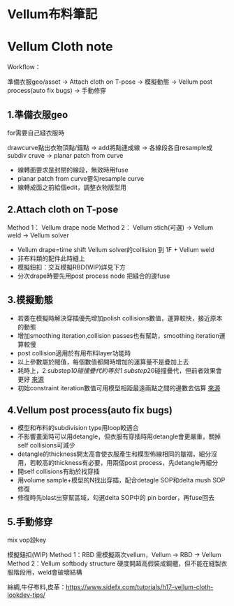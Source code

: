 # Vellum布料筆記

# Vellum Cloth note

Workflow：

準備衣服geo/asset → Attach cloth on T-pose → 模擬動態 → Vellum post process(auto fix bugs) → 手動修穿

1.準備衣服geo
---
for需要自己縫衣服時

drawcurve點出衣物頂點/錨點 → add將點連成線 → 各線段各自resample成subdiv cruve → planar patch from curve
- 線轉面要求是封閉的線段，無效時用fuse
- planar patch from curve要勾resample curve
- 線轉成面之前給個edit，調整衣物版型用


2.Attach cloth on T-pose
---
Method 1：
Vellum drape node
Method 2：
Vellum stich(可選) → Vellum weld → Vellum solver
- Vellum drape=time shift Vellum solver的collision 到 1F + Vellum weld
- 非布料類的配件此時縫上
- 模擬鈕扣：交互模擬RBD(WIP)詳見下方
- 分次drape時要先用post process node 把縫合的邊fuse


3.模擬動態
---
- 若要在模擬時解決穿插優先增加polish collisions數值，運算較快，接近原本的動態
- 增加smoothing iteration,collision passes也有幫助，smoothing iteration運算較慢
- post collision適用於有用布料layer功能時
- 以上參數屬於閥值，每個數值都開時增加的運算量不是疊加上去
- 耗時上，2 substep*10碰撞疊代約等於1 substep*20碰撞疊代，但前者效果會更好 [來源](https://www.sidefx.com/docs/houdini/dyno/vellumtips.html)
- 初始constraint iteration數值可用模型相距最遠兩點之間的邊數去估算 [來源](https://www.sidefx.com/docs/houdini/dyno/vellumtips.html)


4.Vellum post process(auto fix bugs)
---
- 模型和布料的subdivision type用loop較適合
- 不影響畫面時可以用detangle，但衣服有穿插時用detangle會更嚴重，關掉self collisions可減少
- detangle的thickness開太高會使衣服產生和模型佈線相同的皺褶，細分沒用，若較高的thickness有必要，用兩個post process，先detangle再細分
- 開self collisions有助於找穿插
- 用volume sample+模型的N找出穿插，配合detagle SOP和delta mush SOP修復
- 修復時先blast出穿幫區域，勾選delta SOP中的 pin border，再fuse回去


5.手動修穿
---
mix vop設key

模擬鈕扣(WIP)
Method 1：RBD
需模擬兩次vellum，Vellum → RBD → Vellum
Method 2：Vellum softbody structure
硬度開超高假裝成鋼體，但不能在縫製衣服階段用，weld會破壞結構

絲綢,牛仔布料,皮革：https://www.sidefx.com/tutorials/h17-vellum-cloth-lookdev-tips/


